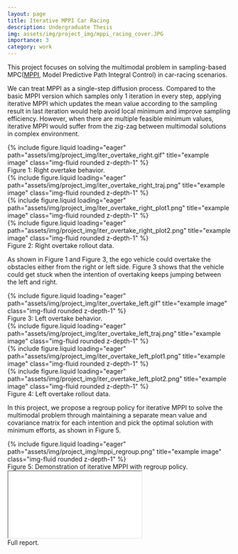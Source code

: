 ```yaml
---
layout: page
title: Iterative MPPI Car Racing
description: Undergraduate Thesis
img: assets/img/project_img/mppi_racing_cover.JPG
importance: 3
category: work
---
```


This project focuses on solving the multimodal problem in sampling-based MPC([MPPI](https://sites.gatech.edu/acds/mppi/), Model Predictive Path Integral Control) in car-racing scenarios. 

We can treat MPPI as a single-step diffusion process. Compared to the basic MPPI version which samples only 1 iteration in every step, applying iterative MPPI which updates the mean value according to the sampling result in last iteration would help avoid local minimum and improve sampling efficiency. However, when there are multiple feasible minimum values, iterative MPPI would suffer from the zig-zag between multimodal solutions in complex environment.

<div class="row">
    <div class="col-sm mt-3 mt-md-0">
        {% include figure.liquid loading="eager" path="assets/img/project_img/iter_overtake_right.gif" title="example image" class="img-fluid rounded z-depth-1" %}
    </div>
</div>
<div class="caption">
    Figure 1: Right overtake behavior.
</div>

<div class="row">
    <div class="col-sm mt-3 mt-md-0">
        {% include figure.liquid loading="eager" path="assets/img/project_img/iter_overtake_right_traj.png" title="example image" class="img-fluid rounded z-depth-1" %}
    </div>
    <div class="col-sm mt-3 mt-md-0">
        {% include figure.liquid loading="eager" path="assets/img/project_img/iter_overtake_right_plot1.png" title="example image" class="img-fluid rounded z-depth-1" %}
    </div>
    <div class="col-sm mt-3 mt-md-0">
        {% include figure.liquid loading="eager" path="assets/img/project_img/iter_overtake_right_plot2.png" title="example image" class="img-fluid rounded z-depth-1" %}
    </div>
</div>
<div class="caption">
    Figure 2: Right overtake rollout data.
</div>

As shown in Figure 1 and Figure 3, the ego vehicle could overtake the obstacles either from the right or left side. Figure 3 shows that the vehicle could get stuck when the intention of overtaking keeps jumping between the left and right.

<div class="row">
    <div class="col-sm mt-3 mt-md-0">
        {% include figure.liquid loading="eager" path="assets/img/project_img/iter_overtake_left.gif" title="example image" class="img-fluid rounded z-depth-1" %}
    </div>
</div>
<div class="caption">
    Figure 3: Left overtake behavior.
</div>

<div class="row">
    <div class="col-sm mt-3 mt-md-0">
        {% include figure.liquid loading="eager" path="assets/img/project_img/iter_overtake_left_traj.png" title="example image" class="img-fluid rounded z-depth-1" %}
    </div>
    <div class="col-sm mt-3 mt-md-0">
        {% include figure.liquid loading="eager" path="assets/img/project_img/iter_overtake_left_plot1.png" title="example image" class="img-fluid rounded z-depth-1" %}
    </div>
    <div class="col-sm mt-3 mt-md-0">
        {% include figure.liquid loading="eager" path="assets/img/project_img/iter_overtake_left_plot2.png" title="example image" class="img-fluid rounded z-depth-1" %}
    </div>
</div>
<div class="caption">
    Figure 4: Left overtake rollout data.
</div>

In this project, we propose a regroup policy for iterative MPPI to solve the multimodal problem through maintaining a separate mean value and covariance matrix for each intention and pick the optimal solution with minimum efforts, as shown in Figure 5.

<div class="row">
    <div class="col-sm mt-3 mt-md-0">
        {% include figure.liquid loading="eager" path="assets/img/project_img/mppi_regroup.png" title="example image" class="img-fluid rounded z-depth-1" %}
    </div>
</div>
<div class="caption">
    Figure 5: Demonstration of iterative MPPI with regroup policy.
</div>


<div class="row">
  <div class="col-sm mt-3 mt-md-0">
    <div class="embed-responsive embed-responsive-4by3">
      <iframe
        class="embed-responsive-item"
        src="/assets/pdf/mppi_racing_report.pdf#view=FitH"
        title="Iterative MPPI Car Racing PDF">
      </iframe>
    </div>
    <div class="caption mt-2">
      Full report.
    </div>
  </div>
</div>
